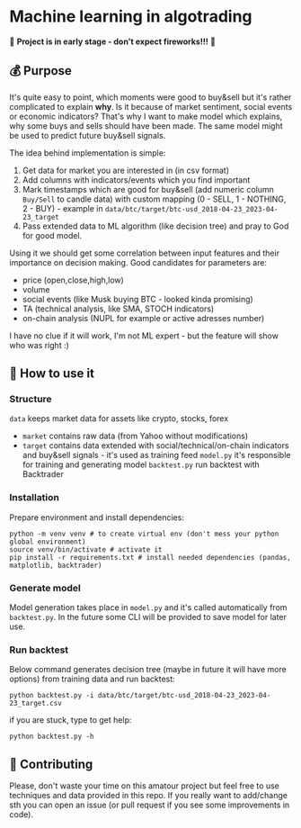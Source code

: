 # Machine learning in algotrading

:hammer: **Project is in early stage - don't expect fireworks!!!** :hammer:

## :moneybag: Purpose
It's quite easy to point, which moments were good to buy&sell but it's rather complicated to explain **why**. Is it because of market sentiment, social events or economic indicators? That's why I want to make model which explains, why some buys and sells should have been made. The same model might be used to predict future buy&sell signals.

The idea behind implementation is simple:
1. Get data for market you are interested in (in csv format)
2. Add columns with indicators/events which you find important
3. Mark timestamps which are good for buy&sell (add numeric column `Buy/Sell` to candle data) with custom mapping (0 - SELL, 1 - NOTHING, 2 - BUY) - example in `data/btc/target/btc-usd_2018-04-23_2023-04-23_target`
4. Pass extended data to ML algorithm (like decision tree) and pray to God for good model.

Using it we should get some correlation between input features and their importance on decision making.
Good candidates for parameters are:
- price (open,close,high,low)
- volume
- social events (like Musk buying BTC - looked kinda promising)
- TA (technical analysis, like SMA, STOCH indicators)
- on-chain analysis (NUPL for example or active adresses number)

I have no clue if it will work, I'm not ML expert - but the feature will show who was right :) 

## :page_with_curl: How to use it

### Structure
`data` keeps market data for assets like crypto, stocks, forex
- `market` contains raw data (from Yahoo without modifications)
- `target` contains data extended with social/technical/on-chain indicators and buy&sell signals - it's used as training feed
`model.py` it's responsible for training and generating model 
`backtest.py` run backtest with Backtrader

### Installation

Prepare environment and install dependencies:
```shell
python -m venv venv # to create virtual env (don't mess your python global environment)
source venv/bin/activate # activate it
pip install -r requirements.txt # install needed dependencies (pandas, matplotlib, backtrader)
```

### Generate model

Model generation takes place in `model.py` and it's called automatically from `backtest.py`. In the future some CLI will be provided to save model for later use.

### Run backtest

Below command generates decision tree (maybe in future it will have more options) from training data and run backtest:
```shell
python backtest.py -i data/btc/target/btc-usd_2018-04-23_2023-04-23_target.csv
```
if you are stuck, type to get help:
```shell
python backtest.py -h
```

## :construction: Contributing 
Please, don't waste your time on this amatour project but feel free to use techniques and data provided in this repo.
If you really want to add/change sth you can open an issue (or pull request if you see some improvements in code).
